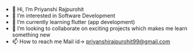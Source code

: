 - 👋 Hi, I’m Priyanshi Rajpurohit
- 👀 I’m interested in Software Development
- 🌱 I’m currently learning flutter (app development)
- 💞️ I’m looking to collaborate on exciting projects which makes me learn something new
- 📫 How to reach me  Mail id-> priyanshirajpurohit99@gmail.com

<!---
Priyanshi138/Priyanshi138 is a ✨ special ✨ repository because its `README.md` (this file) appears on your GitHub profile.
You can click the Preview link to take a look at your changes.
--->
